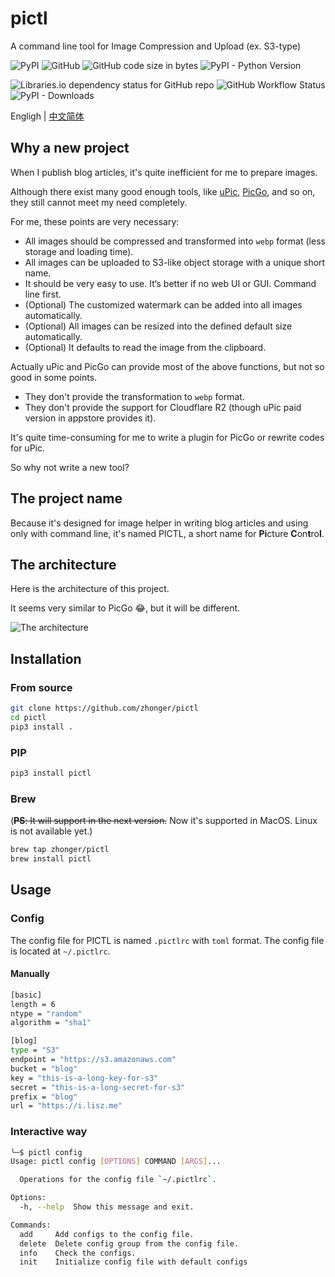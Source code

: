 # pictl

A command line tool for Image Compression and Upload (ex. S3-type)

![PyPI](https://img.shields.io/pypi/v/pictl)
![GitHub](https://img.shields.io/github/license/zhonger/pictl)
![GitHub code size in bytes](https://img.shields.io/github/languages/code-size/zhonger/pictl)
![PyPI - Python Version](https://img.shields.io/pypi/pyversions/pictl)

![Libraries.io dependency status for GitHub repo](https://img.shields.io/librariesio/github/zhonger/pictl)
![GitHub Workflow Status](https://img.shields.io/github/actions/workflow/status/zhonger/pictl/python-publish.yml)
![PyPI - Downloads](https://img.shields.io/pypi/dm/pictl)

Engligh | [中文简体](https://lisz.me/tech/project/pictl.html)

## Why a new project

When I publish blog articles, it's quite inefficient for me to prepare images.

Although there exist many good enough tools, like [uPic](https://github.com/gee1k/uPic), [PicGo](https://github.com/Molunerfinn/PicGo), and so on, they still cannot meet my need completely.

For me, these points are very necessary:

- All images should be compressed and transformed into `webp` format (less storage and loading time).
- All images can be uploaded to S3-like object storage with a unique short name.
- It should be very easy to use. It‘s better if no web UI or GUI. Command line first.
- (Optional) The customized watermark can be added into all images automatically.
- (Optional) All images can be resized into the defined default size automatically.
- (Optional) It defaults to read the image from the clipboard.

Actually uPic and PicGo can provide most of the above functions, but not so good in some points.

- They don't provide the transformation to `webp` format.
- They don't provide the support for Cloudflare R2 (though uPic paid version in appstore provides it).

It's quite time-consuming for me to write a plugin for PicGo or rewrite codes for uPic.

So why not write a new tool?

## The project name

Because it's designed for image helper in writing blog articles and using only with command line,
it's named PICTL, a short name for **Pi**cture **C**on**t**ro**l**.

## The architecture

Here is the architecture of this project.

It seems very similar to PicGo 😂, but it will be different.

![The architecture](https://github.com/zhonger/pictl/assets/12064158/4560bc88-c58e-4f35-8dd3-0ccc4ff36673)

## Installation

### From source

```bash
git clone https://github.com/zhonger/pictl
cd pictl
pip3 install .
```

### PIP

```bash
pip3 install pictl
```

### Brew

(~~**PS**: It will support in the next version.~~ Now it's supported in MacOS. Linux is not available yet.)

```bash
brew tap zhonger/pictl
brew install pictl
```

## Usage

### Config

The config file for PICTL is named `.pictlrc` with `toml` format. The config file is located at `~/.pictlrc`.

#### Manually

```bash
[basic]
length = 6
ntype = "random"
algorithm = "sha1"

[blog]
type = "S3"
endpoint = "https://s3.amazonaws.com"
bucket = "blog"
key = "this-is-a-long-key-for-s3"
secret = "this-is-a-long-secret-for-s3"
prefix = "blog"
url = "https://i.lisz.me"
```

### Interactive way

```bash
╰─$ pictl config
Usage: pictl config [OPTIONS] COMMAND [ARGS]...

  Operations for the config file `~/.pictlrc`.

Options:
  -h, --help  Show this message and exit.

Commands:
  add     Add configs to the config file.
  delete  Delete config group from the config file.
  info    Check the configs.
  init    Initialize config file with default configs
```
